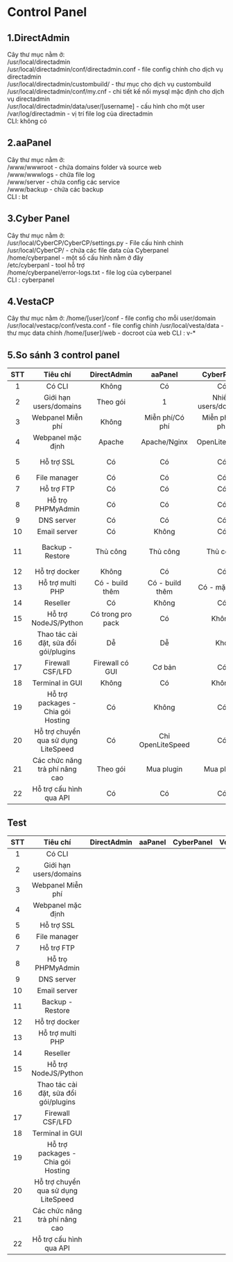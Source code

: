 # Control Panel
## 1.DirectAdmin
Cây thư mục nằm ở:  
/usr/local/directadmin  
/usr/local/directadmin/conf/directadmin.conf - file config chính cho dịch vụ directadmin    
/usr/local/directadmin/custombuild/ - thư mục cho dịch vụ custombuild    
/usr/local/directadmin/conf/my.cnf - chi tiết kế nối mysql mặc định cho dịch vụ directadmin    
/usr/local/directadmin/data/user/[username] - cấu hình cho một user  
/var/log/directadmin - vị trí file log của directadmin  
CLI: không có
## 2.aaPanel
Cây thư mục nằm ở:    
/www/wwwroot - chứa domains folder và source web  
/www/wwwlogs - chứa file log  
/www/server - chứa config các service  
/www/backup - chứa các backup  
CLI : bt  
## 3.Cyber Panel
Cây thư mục nằm ở:  
/usr/local/CyberCP/CyberCP/settings.py - File cấu hình chính  
/usr/local/CyberCP/ - chứa các file data của Cyberpanel  
/home/cyberpanel - một số cấu hình nằm ở đây  
/etc/cyberpanl - tool hỗ trợ  
/home/cyberpanel/error-logs.txt - file log của cyberpanel  
CLI : cyberpanel  
## 4.VestaCP
Cây thư mục nằm ở:
/home/[user]/conf - file config cho mỗi user/domain
/usr/local/vestacp/conf/vesta.conf - file config chính
/usr/local/vesta/data - thư mục data chính
/home/[user]/web - docroot của web
CLI : v-*
## 5.So sánh 3 control panel
| STT | Tiêu chí | DirectAdmin | aaPanel | CyberPanel | VestaCP |
| :---: | :---: | :---: | :---: | :---: | :---: |
| 1 | Có CLI | Không | Có | Có | Có |
| 2 | Giới hạn users/domains | Theo gói | 1 | Nhiều users/domains | Nhiều users/domains |
| 3 | Webpanel Miễn phí | Không | Miễn phí/Có phí | Miễn phí/Có phí | Miễn phí |
| 4 | Webpanel mặc định | Apache | Apache/Nginx | OpenLiteSpeed | Apache/Nginx |
| 5 | Hỗ trợ SSL | Có | Có | Có | Có - không ổn định |
| 6 | File manager | Có | Có | Có | Có |
| 7 | Hỗ trợ FTP | Có | Có | Có | Có |
| 8 | Hỗ trọ PHPMyAdmin | Có | Có | Có | Có |
| 9 | DNS server | Có | Có | Có | Có |
| 10 | Email server | Có | Không | Có | Có
| 11 | Backup - Restore | Thủ công | Thủ công | Thủ công | Có predefined - có thể custom |
| 12 | Hỗ trợ docker | Không | Có | Có | Không |
| 13 | Hỗ trợ multi PHP | Có - build thêm | Có - build thêm | Có - mặc định | Có - build thêm |
| 14 | Reseller | Có | Không | Có | Không |
| 15 | Hỗ trợ NodeJS/Python | Có trong pro pack | Có | Không | Không
| 16 | Thao tác cài đặt, sửa đổi gói/plugins | Dễ | Dễ | Khó | Khó |
| 17 | Firewall CSF/LFD | Firewall có GUI | Cơ bản | Có | Có |
| 18 | Terminal in GUI | Không | Có | Không | Không
| 19 | Hỗ trợ packages - Chia gói Hosting | Có | Không | Có | Có |
| 20 | Hỗ trợ chuyển qua sử dụng LiteSpeed | Có | Chỉ OpenLiteSpeed | Có | Không
| 21 | Các chức năng trả phí nâng cao | Theo gói | Mua plugin | Mua plugin | Mua plugin |
| 22 | Hỗ trợ cấu hình qua API | Có | Có | Có | Chỉ có Github |

## Test 
| STT | Tiêu chí | DirectAdmin | aaPanel | CyberPanel | VestaCP |
| :---: | :---: | :---: | :---: | :---: | :---: |
| 1 | Có CLI |  |  |  |  |
| 2 | Giới hạn users/domains |  |  |  |  |
| 3 | Webpanel Miễn phí |  |  |  |  |
| 4 | Webpanel mặc định |  |  |  |  |
| 5 | Hỗ trợ SSL |  |  |  |  |
| 6 | File manager |  |  |  |  |
| 7 | Hỗ trợ FTP |  |  |  |  |
| 8 | Hỗ trọ PHPMyAdmin |  |  |  |  |
| 9 | DNS server |  |  |  |  |
| 10 | Email server |  |  |  |  |
| 11 | Backup - Restore |  |  |  |  |
| 12 | Hỗ trợ docker |  |  |  |  |
| 13 | Hỗ trợ multi PHP |  |  |  |  |
| 14 | Reseller |  |  |  |  |
| 15 | Hỗ trợ NodeJS/Python |  |  |  |  |
| 16 | Thao tác cài đặt, sửa đổi gói/plugins |  |  |  |  |
| 17 | Firewall CSF/LFD |  |  |  |  |
| 18 | Terminal in GUI |  |  |  |  |
| 19 | Hỗ trợ packages - Chia gói Hosting |  |  |  |  |
| 20 | Hỗ trợ chuyển qua sử dụng LiteSpeed |  |  |  |  |
| 21 | Các chức năng trả phí nâng cao |  |  |  |  |
| 22 | Hỗ trợ cấu hình qua API |  |  |  |  |

